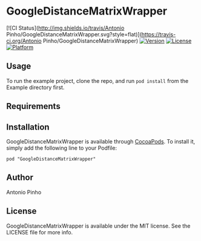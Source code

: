 # GoogleDistanceMatrixWrapper

[![CI Status](http://img.shields.io/travis/Antonio Pinho/GoogleDistanceMatrixWrapper.svg?style=flat)](https://travis-ci.org/Antonio Pinho/GoogleDistanceMatrixWrapper)
[![Version](https://img.shields.io/cocoapods/v/GoogleDistanceMatrixWrapper.svg?style=flat)](http://cocoadocs.org/docsets/GoogleDistanceMatrixWrapper)
[![License](https://img.shields.io/cocoapods/l/GoogleDistanceMatrixWrapper.svg?style=flat)](http://cocoadocs.org/docsets/GoogleDistanceMatrixWrapper)
[![Platform](https://img.shields.io/cocoapods/p/GoogleDistanceMatrixWrapper.svg?style=flat)](http://cocoadocs.org/docsets/GoogleDistanceMatrixWrapper)

## Usage

To run the example project, clone the repo, and run `pod install` from the Example directory first.

## Requirements

## Installation

GoogleDistanceMatrixWrapper is available through [CocoaPods](http://cocoapods.org). To install
it, simply add the following line to your Podfile:

    pod "GoogleDistanceMatrixWrapper"

## Author

Antonio Pinho

## License

GoogleDistanceMatrixWrapper is available under the MIT license. See the LICENSE file for more info.

